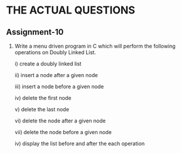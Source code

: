 # THE ACTUAL QUESTIONS

## Assignment-10

1. Write a menu driven program in C which will perform the following operations on Doubly Linked List.

    i)     create a doubly linked list

    ii)    insert a node after a given node

    iii)   insert a node before a given node

    iv)   delete the first node

    v)    delete the last node

    vi)   delete the node after a given node

    vii)  delete the node before a given node

    iv)   display the list before and after the each operation
